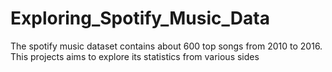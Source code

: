 # Exploring_Spotify_Music_Data
The spotify music dataset contains about 600 top songs from 2010 to 2016. This projects aims to explore its statistics from various sides
